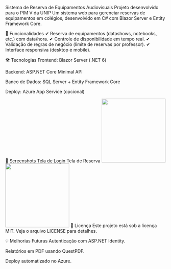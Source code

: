 Sistema de Reserva de Equipamentos Audiovisuais
Projeto desenvolvido para o PIM V da UNIP
Um sistema web para gerenciar reservas de equipamentos em colégios, desenvolvido em C# com Blazor Server e Entity Framework Core.

📌 Funcionalidades
✔ Reserva de equipamentos (datashows, notebooks, etc.) com data/hora.
✔ Controle de disponibilidade em tempo real.
✔ Validação de regras de negócio (limite de reservas por professor).
✔ Interface responsiva (desktop e mobile).

🛠 Tecnologias
Frontend: Blazor Server (.NET 6)

Backend: ASP.NET Core Minimal API

Banco de Dados: SQL Server + Entity Framework Core

Deploy: Azure App Service (opcional)


📸 Screenshots
Tela de Login	Tela de Reserva
<img src="https://via.placeholder.com/300x200/2D3748/FFFFFF?text=Login" width="200">	<img src="https://via.placeholder.com/300x200/2D3748/FFFFFF?text=Reserva" width="200">
📝 Licença
Este projeto está sob a licença MIT. Veja o arquivo LICENSE para detalhes.

💡 Melhorias Futuras
Autenticação com ASP.NET Identity.

Relatórios em PDF usando QuestPDF.

Deploy automatizado no Azure.

